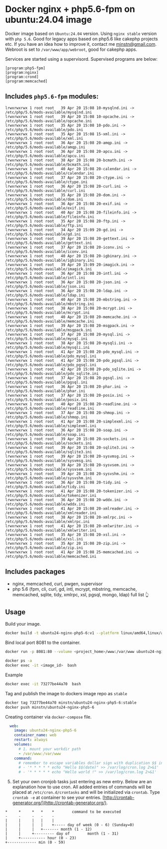 # Docker nginx + php5.6-fpm on ubuntu:24.04 image

Docker image based on `Ubuntu:24.04` version. Using `nginx stable` version with `php 5.6`.
Good for legacy apps based on php5.6 like cakephp projects etc.
If you have an idea how to improve it, contact me <minstn@gmail.com>.
Webroot is set to `/var/www/app/webroot`, good for cakephp apps.

Services are started using a supervisord. Supervised programs are below:

```
[program:php5-fpm]
[program:nginx]
[program:crond]
[program:memcached]
```

## Includes `php5.6-fpm` modules:

```
lrwxrwxrwx 1 root root   39 Apr 20 15:08 10-mysqlnd.ini -> /etc/php/5.6/mods-available/mysqlnd.ini
lrwxrwxrwx 1 root root   39 Apr 20 15:08 10-opcache.ini -> /etc/php/5.6/mods-available/opcache.ini
lrwxrwxrwx 1 root root   35 Apr 20 15:08 10-pdo.ini -> /etc/php/5.6/mods-available/pdo.ini
lrwxrwxrwx 1 root root   35 Apr 20 15:08 15-xml.ini -> /etc/php/5.6/mods-available/xml.ini
lrwxrwxrwx 1 root root   36 Apr 20 15:08 20-amqp.ini -> /etc/php/5.6/mods-available/amqp.ini
lrwxrwxrwx 1 root root   36 Apr 20 15:08 20-apcu.ini -> /etc/php/5.6/mods-available/apcu.ini
lrwxrwxrwx 1 root root   38 Apr 20 15:08 20-bcmath.ini -> /etc/php/5.6/mods-available/bcmath.ini
lrwxrwxrwx 1 root root   40 Apr 20 15:08 20-calendar.ini -> /etc/php/5.6/mods-available/calendar.ini
lrwxrwxrwx 1 root root   37 Apr 20 15:08 20-ctype.ini -> /etc/php/5.6/mods-available/ctype.ini
lrwxrwxrwx 1 root root   36 Apr 20 15:08 20-curl.ini -> /etc/php/5.6/mods-available/curl.ini
lrwxrwxrwx 1 root root   35 Apr 20 15:08 20-dom.ini -> /etc/php/5.6/mods-available/dom.ini
lrwxrwxrwx 1 root root   36 Apr 20 15:08 20-exif.ini -> /etc/php/5.6/mods-available/exif.ini
lrwxrwxrwx 1 root root   40 Apr 20 15:08 20-fileinfo.ini -> /etc/php/5.6/mods-available/fileinfo.ini
lrwxrwxrwx 1 root root   35 Apr 20 15:08 20-ftp.ini -> /etc/php/5.6/mods-available/ftp.ini
lrwxrwxrwx 1 root root   34 Apr 20 15:09 20-gd.ini -> /etc/php/5.6/mods-available/gd.ini
lrwxrwxrwx 1 root root   39 Apr 20 15:08 20-gettext.ini -> /etc/php/5.6/mods-available/gettext.ini
lrwxrwxrwx 1 root root   37 Apr 20 15:08 20-iconv.ini -> /etc/php/5.6/mods-available/iconv.ini
lrwxrwxrwx 1 root root   40 Apr 20 15:08 20-igbinary.ini -> /etc/php/5.6/mods-available/igbinary.ini
lrwxrwxrwx 1 root root   39 Apr 20 15:09 20-imagick.ini -> /etc/php/5.6/mods-available/imagick.ini
lrwxrwxrwx 1 root root   36 Apr 20 15:08 20-intl.ini -> /etc/php/5.6/mods-available/intl.ini
lrwxrwxrwx 1 root root   36 Apr 20 15:08 20-json.ini -> /etc/php/5.6/mods-available/json.ini
lrwxrwxrwx 1 root root   36 Apr 20 15:08 20-ldap.ini -> /etc/php/5.6/mods-available/ldap.ini
lrwxrwxrwx 1 root root   40 Apr 20 15:08 20-mbstring.ini -> /etc/php/5.6/mods-available/mbstring.ini
lrwxrwxrwx 1 root root   38 Apr 20 15:08 20-mcrypt.ini -> /etc/php/5.6/mods-available/mcrypt.ini
lrwxrwxrwx 1 root root   40 Apr 20 15:08 20-memcache.ini -> /etc/php/5.6/mods-available/memcache.ini
lrwxrwxrwx 1 root root   39 Apr 20 15:08 20-msgpack.ini -> /etc/php/5.6/mods-available/msgpack.ini
lrwxrwxrwx 1 root root   37 Apr 20 15:08 20-mysql.ini -> /etc/php/5.6/mods-available/mysql.ini
lrwxrwxrwx 1 root root   38 Apr 20 15:08 20-mysqli.ini -> /etc/php/5.6/mods-available/mysqli.ini
lrwxrwxrwx 1 root root   41 Apr 20 15:08 20-pdo_mysql.ini -> /etc/php/5.6/mods-available/pdo_mysql.ini
lrwxrwxrwx 1 root root   41 Apr 20 15:08 20-pdo_pgsql.ini -> /etc/php/5.6/mods-available/pdo_pgsql.ini
lrwxrwxrwx 1 root root   42 Apr 20 15:08 20-pdo_sqlite.ini -> /etc/php/5.6/mods-available/pdo_sqlite.ini
lrwxrwxrwx 1 root root   37 Apr 20 15:08 20-pgsql.ini -> /etc/php/5.6/mods-available/pgsql.ini
lrwxrwxrwx 1 root root   36 Apr 20 15:08 20-phar.ini -> /etc/php/5.6/mods-available/phar.ini
lrwxrwxrwx 1 root root   37 Apr 20 15:08 20-posix.ini -> /etc/php/5.6/mods-available/posix.ini
lrwxrwxrwx 1 root root   40 Apr 20 15:08 20-readline.ini -> /etc/php/5.6/mods-available/readline.ini
lrwxrwxrwx 1 root root   37 Apr 20 15:08 20-shmop.ini -> /etc/php/5.6/mods-available/shmop.ini
lrwxrwxrwx 1 root root   41 Apr 20 15:08 20-simplexml.ini -> /etc/php/5.6/mods-available/simplexml.ini
lrwxrwxrwx 1 root root   36 Apr 20 15:08 20-soap.ini -> /etc/php/5.6/mods-available/soap.ini
lrwxrwxrwx 1 root root   39 Apr 20 15:08 20-sockets.ini -> /etc/php/5.6/mods-available/sockets.ini
lrwxrwxrwx 1 root root   39 Apr 20 15:08 20-sqlite3.ini -> /etc/php/5.6/mods-available/sqlite3.ini
lrwxrwxrwx 1 root root   39 Apr 20 15:08 20-sysvmsg.ini -> /etc/php/5.6/mods-available/sysvmsg.ini
lrwxrwxrwx 1 root root   39 Apr 20 15:08 20-sysvsem.ini -> /etc/php/5.6/mods-available/sysvsem.ini
lrwxrwxrwx 1 root root   39 Apr 20 15:08 20-sysvshm.ini -> /etc/php/5.6/mods-available/sysvshm.ini
lrwxrwxrwx 1 root root   36 Apr 20 15:08 20-tidy.ini -> /etc/php/5.6/mods-available/tidy.ini
lrwxrwxrwx 1 root root   41 Apr 20 15:08 20-tokenizer.ini -> /etc/php/5.6/mods-available/tokenizer.ini
lrwxrwxrwx 1 root root   36 Apr 20 15:08 20-wddx.ini -> /etc/php/5.6/mods-available/wddx.ini
lrwxrwxrwx 1 root root   41 Apr 20 15:08 20-xmlreader.ini -> /etc/php/5.6/mods-available/xmlreader.ini
lrwxrwxrwx 1 root root   38 Apr 20 15:08 20-xmlrpc.ini -> /etc/php/5.6/mods-available/xmlrpc.ini
lrwxrwxrwx 1 root root   41 Apr 20 15:08 20-xmlwriter.ini -> /etc/php/5.6/mods-available/xmlwriter.ini
lrwxrwxrwx 1 root root   35 Apr 20 15:08 20-xsl.ini -> /etc/php/5.6/mods-available/xsl.ini
lrwxrwxrwx 1 root root   35 Apr 20 15:08 20-zip.ini -> /etc/php/5.6/mods-available/zip.ini
lrwxrwxrwx 1 root root   41 Apr 20 15:08 25-memcached.ini -> /etc/php/5.6/mods-available/memcached.ini
```

## Includes packages

 * nginx, memcached, curl, pwgen, supervisor
 * php 5.6 (fpm, cli, curl, gd, intl, mcrypt, mbstring, memcache, memcached, sqlite, tidy, xmlrpc, xsl, pgsql, mongo, ldap) full list 👆

## Usage

Build your image.

```sh
docker build -t ubuntu24-nginx-php5-6:v1 --platform linux/amd64,linux/arm64 --progress=plain  .
```

Bind local port 8081 to the container.

```sh
docker run -p 8081:80 --volume <project_home>/www:/var/www ubuntu24-nginx-php5-6:v1
```

```sh
docker ps -a
docker exec -it <image_id>  bash
```

Example
```sh
docker exec -it 73277be44a70  bash
```

Tag and publish the image to dockers image repo as `stable`

```sh
docker tag 73277be44a70 minstn/ubuntu24-nginx-php5-6:stable
docker push minstn/ubuntu24-nginx-php5-6
```

Creating container via `docker-compose` file.

```yaml
  web:
    image: ubuntu24-nginx-php5-6
    container_name: web
    restart: always
    volumes:
      # 1. mount your workdir path
      - /var/www:/var/www
    command:
      # remember to escape variables dollar sign with duplication $$ instead $
      # - '* * * * * echo "Hello $$(date)" >> /var/log/cron.log 2>&1'
      # - '* * * * * echo "Hello world !" >> /var/log/cron.log 2>&1'
```



 5. Set your own cronjob tasks just entering as new entry. Below are an explanation how to use cron. All added entries of commands will be placed at `/etc/cron.d/crontasks` and will be initialized via `crontab`. Type `crontab -e` at container to see your entries. [http://crontab-generator.org/](http://crontab-generator.org/).

```
*     *     *   *    *        command to be executed
-     -     -   -    -
|     |     |   |    |
|     |     |   |    +----- day of week (0 - 6) (Sunday=0)
|     |     |   +------- month (1 - 12)
|     |     +--------- day of        month (1 - 31)
|     +----------- hour (0 - 23)
+------------- min (0 - 59)
```